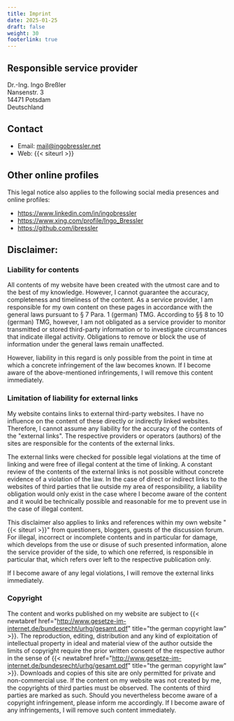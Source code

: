 ```yaml
---
title: Imprint
date: 2025-01-25
draft: false
weight: 30
footerlink: true
---
```


## Responsible service provider

Dr.-Ing. Ingo Breßler \
Nansenstr. 3 \
14471 Potsdam \
Deutschland

## Contact

- Email: mail@ingobressler.net
- Web: {{< siteurl >}}

## Other online profiles

This legal notice also applies to the following social media presences and online profiles:
- https://www.linkedin.com/in/ingobressler
- https://www.xing.com/profile/Ingo_Bressler
- https://github.com/ibressler

## Disclaimer:

### Liability for contents

All contents of my website have been created with the utmost care and to the best of my knowledge. However, I cannot guarantee the accuracy, completeness and timeliness of the content. As a service provider, I am responsible for my own content on these pages in accordance with the general laws pursuant to § 7 Para. 1 (german) TMG. According to §§ 8 to 10 (german) TMG, however, I am not obligated as a service provider to monitor transmitted or stored third-party information or to investigate circumstances that indicate illegal activity. Obligations to remove or block the use of information under the general laws remain unaffected.

However, liability in this regard is only possible from the point in time at which a concrete infringement of the law becomes known. If I become aware of the above-mentioned infringements, I will remove this content immediately.

### Limitation of liability for external links

My website contains links to external third-party websites. I have no influence on the content of these directly or indirectly linked websites. Therefore, I cannot assume any liability for the accuracy of the contents of the "external links". The respective providers or operators (authors) of the sites are responsible for the contents of the external links.

The external links were checked for possible legal violations at the time of linking and were free of illegal content at the time of linking. A constant review of the contents of the external links is not possible without concrete evidence of a violation of the law. In the case of direct or indirect links to the websites of third parties that lie outside my area of responsibility, a liability obligation would only exist in the case where I become aware of the content and it would be technically possible and reasonable for me to prevent use in the case of illegal content.

This disclaimer also applies to links and references within my own website "{{< siteurl >}}" from questioners, bloggers, guests of the discussion forum. For illegal, incorrect or incomplete contents and in particular for damage, which develops from the use or disuse of such presented information, alone the service provider of the side, to which one referred, is responsible in particular that, which refers over left to the respective publication only.

If I become aware of any legal violations, I will remove the external links immediately.

### Copyright

The content and works published on my website are subject to {{< newtabref href="http://www.gesetze-im-internet.de/bundesrecht/urhg/gesamt.pdf" title="the german copyright law" >}}. The reproduction, editing, distribution and any kind of exploitation of intellectual property in ideal and material view of the author outside the limits of copyright require the prior written consent of the respective author in the sense of {{< newtabref href="http://www.gesetze-im-internet.de/bundesrecht/urhg/gesamt.pdf" title="the german copyright law" >}}. Downloads and copies of this site are only permitted for private and non-commercial use. If the content on my website was not created by me, the copyrights of third parties must be observed. The contents of third parties are marked as such. Should you nevertheless become aware of a copyright infringement, please inform me accordingly. If I become aware of any infringements, I will remove such content immediately.
